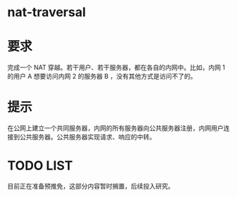 # nat-traversal

# 要求

完成一个 NAT 穿越。若干用户、若干服务器，都在各自的内网中。比如，内网 1 的用户 A 想要访问内网 2 的服务器 B ，没有其他方式是访问不了的。

# 提示

在公网上建立一个共同服务器，内网的所有服务器向公共服务器注册，内网用户连接到公共服务器。公共服务器实现请求、响应的中转。

# TODO LIST

目前正在准备预推免，这部分内容暂时搁置，后续投入研究。

